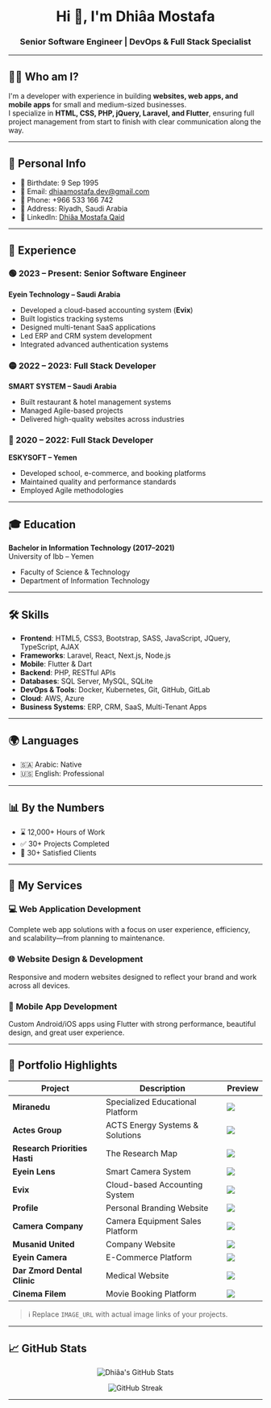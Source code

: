 <h1 align="center">Hi 👋, I'm Dhiâa Mostafa</h1>
<h3 align="center">Senior Software Engineer | DevOps & Full Stack Specialist</h3>



---

## 👨‍💻 Who am I?

I'm a developer with experience in building **websites, web apps, and mobile apps** for small and medium-sized businesses.  
I specialize in **HTML, CSS, PHP, jQuery, Laravel, and Flutter**, ensuring full project management from start to finish with clear communication along the way.

---

## 🧾 Personal Info

- 📅 Birthdate: 9 Sep 1995  
- 📧 Email: dhiaamostafa.dev@gmail.com  
- 📱 Phone: +966 533 166 742  
- 📍 Address: Riyadh, Saudi Arabia  
- 🔗 LinkedIn: [Dhiâa Mostafa Qaid](https://www.linkedin.com/in/dhiaa-mostafa-qaid)

---

## 💼 Experience

### 🟢 2023 – Present: Senior Software Engineer  
**Eyein Technology – Saudi Arabia**
- Developed a cloud-based accounting system (**Evix**)
- Built logistics tracking systems
- Designed multi-tenant SaaS applications
- Led ERP and CRM system development
- Integrated advanced authentication systems

### 🟡 2022 – 2023: Full Stack Developer  
**SMART SYSTEM – Saudi Arabia**
- Built restaurant & hotel management systems
- Managed Agile-based projects
- Delivered high-quality websites across industries

### 🔵 2020 – 2022: Full Stack Developer  
**ESKYSOFT – Yemen**
- Developed school, e-commerce, and booking platforms
- Maintained quality and performance standards
- Employed Agile methodologies

---

## 🎓 Education

**Bachelor in Information Technology (2017–2021)**  
University of Ibb – Yemen  
- Faculty of Science & Technology  
- Department of Information Technology

---

## 🛠️ Skills

- **Frontend**: HTML5, CSS3, Bootstrap, SASS, JavaScript, JQuery, TypeScript, AJAX  
- **Frameworks**: Laravel, React, Next.js, Node.js  
- **Mobile**: Flutter & Dart  
- **Backend**: PHP, RESTful APIs  
- **Databases**: SQL Server, MySQL, SQLite  
- **DevOps & Tools**: Docker, Kubernetes, Git, GitHub, GitLab  
- **Cloud**: AWS, Azure  
- **Business Systems**: ERP, CRM, SaaS, Multi-Tenant Apps  

---

## 🌍 Languages

- 🇸🇦 Arabic: Native  
- 🇺🇸 English: Professional

---

## 📊 By the Numbers

- ⌛ 12,000+ Hours of Work  
- ✅ 30+ Projects Completed  
- 💼 30+ Satisfied Clients  

---

## 🚀 My Services

### 💻 Web Application Development
Complete web app solutions with a focus on user experience, efficiency, and scalability—from planning to maintenance.

### 🌐 Website Design & Development
Responsive and modern websites designed to reflect your brand and work across all devices.

### 📱 Mobile App Development
Custom Android/iOS apps using Flutter with strong performance, beautiful design, and great user experience.

---

## 🧩 Portfolio Highlights


| Project | Description | Preview |
|--------|-------------|---------|
| **Miranedu** | Specialized Educational Platform | ![](imgs/1.jpeg) |
| **Actes Group** | ACTS Energy Systems & Solutions | ![](imgs/2.jpeg) |
| **Research Priorities Hasti** | The Research Map | ![](imgs/3.jpeg) |
| **Eyein Lens** | Smart Camera System | ![](imgs/4.jpeg) |
| **Evix** | Cloud-based Accounting System | ![](imgs/5.jpeg) |
| **Profile** | Personal Branding Website | ![](imgs/6.jpeg) |
| **Camera Company** | Camera Equipment Sales Platform | ![](imgs/7.jpeg) |
| **Musanid United** | Company Website | ![](imgs/8.jpeg) |
| **Eyein Camera** | E-Commerce Platform | ![](imgs/9.jpeg) |
| **Dar Zmord Dental Clinic** | Medical Website | ![](imgs/10.jpeg) |
| **Cinema Filem** | Movie Booking Platform | ![](imgs/11.jpeg) |

> ℹ️ Replace `IMAGE_URL` with actual image links of your projects.

---

## 📈 GitHub Stats

<p align="center">
  <img src="https://github-readme-stats.vercel.app/api?username=dhiaamostafa&show_icons=true&theme=tokyonight" alt="Dhiâa's GitHub Stats" />
</p>

<p align="center">
  <img src="https://github-readme-streak-stats.herokuapp.com/?user=dhiaamostafa&theme=tokyonight" alt="GitHub Streak" />
</p>

---
